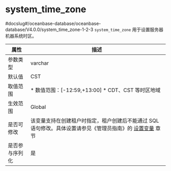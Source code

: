 system_time_zone 
=====================================
#docslug#/oceanbase-database/oceanbase-database/V4.0.0/system_time_zone-1-2-3
`system_time_zone` 用于设置服务器机器系统时区。


| **属性**  |                                                              **描述**                                                              |
|---------|----------------------------------------------------------------------------------------------------------------------------------|
| 参数类型    | varchar                                                                                                                          |
| 默认值     | CST                                                                                                                              |
| 取值范围    | * 数值范围：\[-12:59,+13:00\]   * CDT、CST 等时区地域    |
| 生效范围    | Global                                                                                                                           |
| 是否可修改   | 该变量支持在创建租户时指定，租户创建后不能通过 SQL 语句修改。具体设置请参见《管理员指南》的 [设置变量](../../../5.basic-database-management/2.configuration-management/3.set-variables.md) 章节                          |
| 是否参与序列化 | 是                                                                                                                                |


